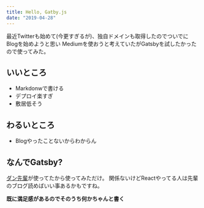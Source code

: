 ```yaml
---
title: Hello, Gatby.js
date: "2019-04-28"
---
```


最近Twitterも始めて(今更すぎるが)、独自ドメインも取得したのでついでにBlogを始めようと思い
Mediumを使おうと考えていたがGatsbyを試したかったので使ってみた。

## いいところ
- Markdonwで書ける
- デプロイ楽すぎ
- 敷居低そう

## わるいところ
- Blogやったことないからわからん

## なんでGatsby?

[ダン先輩](https://overreacted.io/)が使ってたから使ってみただけ。
関係ないけどReactやってる人は先輩のブログ読めばいい事あるかもですね。  
  
  
**既に満足感があるのでそのうち何かちゃんと書く**
